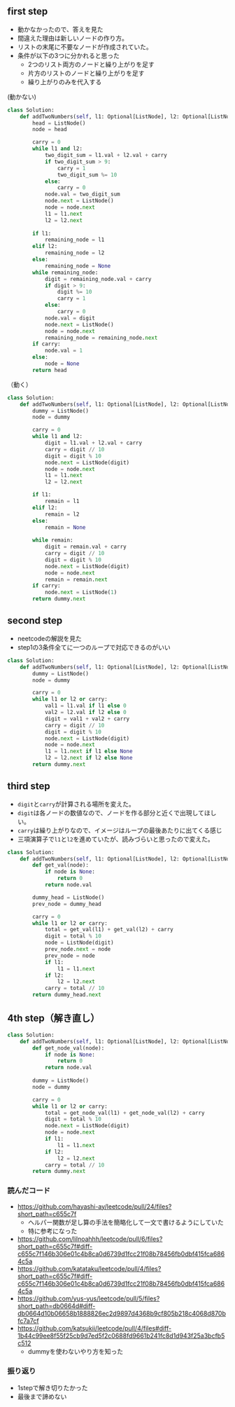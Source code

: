 ## first step

- 動かなかったので、答えを見た
- 間違えた理由は新しいノードの作り方。
- リストの末尾に不要なノードが作成されていた。
- 条件が以下の3つに分かれると思った
	- 2つのリスト両方のノードと繰り上がりを足す
	- 片方のリストのノードと繰り上がりを足す
	- 繰り上がりのみを代入する

(動かない)
```python
class Solution:
    def addTwoNumbers(self, l1: Optional[ListNode], l2: Optional[ListNode]) -> Optional[ListNode]:
        head = ListNode()
        node = head

        carry = 0
        while l1 and l2:
            two_digit_sum = l1.val + l2.val + carry
            if two_digit_sum > 9:
                carry = 1
                two_digit_sum %= 10
            else:
                carry = 0
            node.val = two_digit_sum
            node.next = ListNode()
            node = node.next
            l1 = l1.next
            l2 = l2.next
 
        if l1:
            remaining_node = l1
        elif l2:
            remaining_node = l2
        else:
            remaining_node = None   
        while remaining_node:
            digit = remaining_node.val + carry
            if digit > 9:
                digit %= 10
                carry = 1
            else:
                carry = 0
            node.val = digit
            node.next = ListNode()
            node = node.next
            remaining_node = remaining_node.next
        if carry:
            node.val = 1
        else:
            node = None
        return head
```

（動く）
```python
class Solution:
    def addTwoNumbers(self, l1: Optional[ListNode], l2: Optional[ListNode]) -> Optional[ListNode]:
        dummy = ListNode()
        node = dummy

        carry = 0
        while l1 and l2:
            digit = l1.val + l2.val + carry
            carry = digit // 10
            digit = digit % 10
            node.next = ListNode(digit)
            node = node.next
            l1 = l1.next
            l2 = l2.next

        if l1:
            remain = l1
        elif l2:
            remain = l2
        else:
            remain = None
        
        while remain:
            digit = remain.val + carry
            carry = digit // 10
            digit = digit % 10
            node.next = ListNode(digit)
            node = node.next
            remain = remain.next
        if carry:
            node.next = ListNode(1)
        return dummy.next
```


## second step

- neetcodeの解説を見た
- step1の3条件全てに一つのループで対応できるのがいい

```python
class Solution:
    def addTwoNumbers(self, l1: Optional[ListNode], l2: Optional[ListNode]) -> Optional[ListNode]:
        dummy = ListNode()
        node = dummy

        carry = 0
        while l1 or l2 or carry:
            val1 = l1.val if l1 else 0
            val2 = l2.val if l2 else 0
            digit = val1 + val2 + carry
            carry = digit // 10
            digit = digit % 10
            node.next = ListNode(digit)
            node = node.next
            l1 = l1.next if l1 else None
            l2 = l2.next if l2 else None
        return dummy.next

```

## third step


- `digit`と`carry`が計算される場所を変えた。
- `digit`は各ノードの数値なので、ノードを作る部分と近くで出現してほしい。
- `carry`は繰り上がりなので、イメージはループの最後あたりに出てくる感じ
- 三項演算子で`l1`と`l2`を進めていたが、読みづらいと思ったので変えた。

```python
class Solution:
    def addTwoNumbers(self, l1: Optional[ListNode], l2: Optional[ListNode]) -> Optional[ListNode]:
        def get_val(node):
            if node is None:
                return 0
            return node.val

        dummy_head = ListNode()
        prev_node = dummy_head

        carry = 0
        while l1 or l2 or carry:
            total = get_val(l1) + get_val(l2) + carry
            digit = total % 10
            node = ListNode(digit)
            prev_node.next = node
            prev_node = node
            if l1:
                l1 = l1.next
            if l2:
                l2 = l2.next
            carry = total // 10
        return dummy_head.next
```


## 4th step（解き直し）

```python
class Solution:
    def addTwoNumbers(self, l1: Optional[ListNode], l2: Optional[ListNode]) -> Optional[ListNode]:
        def get_node_val(node):
            if node is None:
                return 0
            return node.val
        
        dummy = ListNode()
        node = dummy

        carry = 0
        while l1 or l2 or carry:
            total = get_node_val(l1) + get_node_val(l2) + carry
            digit = total % 10
            node.next = ListNode(digit)
            node = node.next
            if l1:
                l1 = l1.next
            if l2:
                l2 = l2.next
            carry = total // 10
        return dummy.next
```


### 読んだコード


- https://github.com/hayashi-ay/leetcode/pull/24/files?short_path=c655c7f
	- ヘルパー関数が足し算の手法を簡略化して一文で書けるようにしていた
	- 特に参考になった
- https://github.com/lilnoahhh/leetcode/pull/6/files?short_path=c655c7f#diff-c655c7f146b306e01c4b8ca0d6739d1fcc21f08b78456fb0dbf415fca6864c5a
- https://github.com/katataku/leetcode/pull/4/files?short_path=c655c7f#diff-c655c7f146b306e01c4b8ca0d6739d1fcc21f08b78456fb0dbf415fca6864c5a
- https://github.com/yus-yus/leetcode/pull/5/files?short_path=db0664d#diff-db0664d10b06658b1888826ec2d9897d4368b9cf805b218c4068d870bfc7a7cf
- https://github.com/katsukii/leetcode/pull/4/files#diff-1b44c99ee8f55f25cb9d7ed5f2c0688fd9661b241fc8d1d943f25a3bcfb5c512
	- dummyを使わないやり方を知った


### 振り返り

- 1stepで解き切りたかった
- 最後まで諦めない
